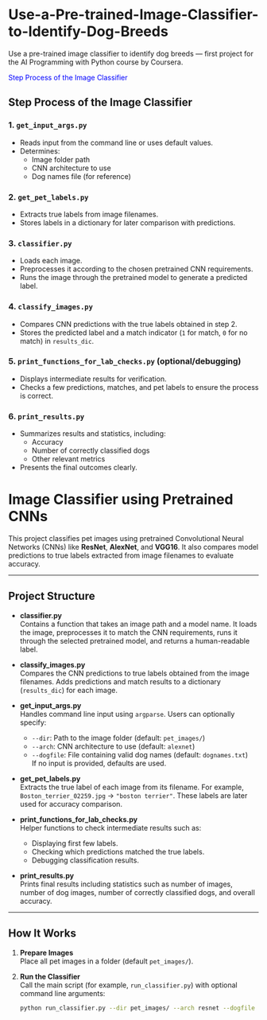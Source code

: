 # Use-a-Pre-trained-Image-Classifier-to-Identify-Dog-Breeds
Use a pre-trained image classifier to identify dog breeds — first project for the AI Programming with Python course by Coursera.

<span style="color:blue">Step Process of the Image Classifier</span>




## Step Process of the Image Classifier
### 1. `get_input_args.py`
- Reads input from the command line or uses default values.  
- Determines:
  - Image folder path  
  - CNN architecture to use  
  - Dog names file (for reference)

### 2. `get_pet_labels.py`
- Extracts true labels from image filenames.  
- Stores labels in a dictionary for later comparison with predictions.

### 3. `classifier.py`
- Loads each image.  
- Preprocesses it according to the chosen pretrained CNN requirements.  
- Runs the image through the pretrained model to generate a predicted label.

### 4. `classify_images.py`
- Compares CNN predictions with the true labels obtained in step 2.  
- Stores the predicted label and a match indicator (`1` for match, `0` for no match) in `results_dic`.

### 5. `print_functions_for_lab_checks.py` (optional/debugging)
- Displays intermediate results for verification.  
- Checks a few predictions, matches, and pet labels to ensure the process is correct.

### 6. `print_results.py`
- Summarizes results and statistics, including:
  - Accuracy  
  - Number of correctly classified dogs  
  - Other relevant metrics  
- Presents the final outcomes clearly.

























# Image Classifier using Pretrained CNNs

This project classifies pet images using pretrained Convolutional Neural Networks (CNNs) like **ResNet**, **AlexNet**, and **VGG16**. It also compares model predictions to true labels extracted from image filenames to evaluate accuracy.

---

## **Project Structure**

- **classifier.py**  
  Contains a function that takes an image path and a model name. It loads the image, preprocesses it to match the CNN requirements, runs it through the selected pretrained model, and returns a human-readable label.

- **classify_images.py**  
  Compares the CNN predictions to true labels obtained from the image filenames. Adds predictions and match results to a dictionary (`results_dic`) for each image.

- **get_input_args.py**  
  Handles command line input using `argparse`. Users can optionally specify:
  - `--dir`: Path to the image folder (default: `pet_images/`)
  - `--arch`: CNN architecture to use (default: `alexnet`)
  - `--dogfile`: File containing valid dog names (default: `dognames.txt`)  
  If no input is provided, defaults are used.

- **get_pet_labels.py**  
  Extracts the true label of each image from its filename. For example, `Boston_terrier_02259.jpg` → `"boston terrier"`. These labels are later used for accuracy comparison.

- **print_functions_for_lab_checks.py**  
  Helper functions to check intermediate results such as:
  - Displaying first few labels.
  - Checking which predictions matched the true labels.
  - Debugging classification results.

- **print_results.py**  
  Prints final results including statistics such as number of images, number of dog images, number of correctly classified dogs, and overall accuracy.

---

## **How It Works**

1. **Prepare Images**  
   Place all pet images in a folder (default `pet_images/`).  

2. **Run the Classifier**  
   Call the main script (for example, `run_classifier.py`) with optional command line arguments:
   ```bash
   python run_classifier.py --dir pet_images/ --arch resnet --dogfile dognames.txt
